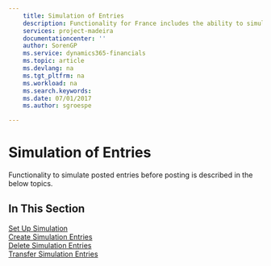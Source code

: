 ```yaml
---
    title: Simulation of Entries
    description: Functionality for France includes the ability to simulate posted entries before posting.
    services: project-madeira 
    documentationcenter: ''
    author: SorenGP
    ms.service: dynamics365-financials
    ms.topic: article
    ms.devlang: na
    ms.tgt_pltfrm: na
    ms.workload: na
    ms.search.keywords:
    ms.date: 07/01/2017
    ms.author: sgroespe

---
```

# Simulation of Entries
Functionality to simulate posted entries before posting is described in the below topics.

## In This Section
[Set Up Simulation](how-to-set-up-simulation.md)  
[Create Simulation Entries](how-to-create-simulation-entries.md)  
[Delete Simulation Entries](how-to-delete-simulation-entries.md)  
[Transfer Simulation Entries](how-to-transfer-simulation-entries.md)  
